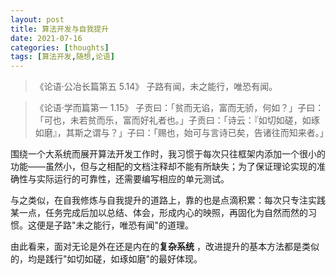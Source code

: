 ```yaml
---
layout: post
title: 算法开发与自我提升
date: 2021-07-16
categories: [thoughts]
tags: [算法开发,随想,论语]
---
```


> 《论语·公冶长篇第五 5.14》 子路有闻，未之能行，唯恐有闻。

> 《论语·学而篇第一 1.15》 子贡曰：「贫而无谄，富而无骄，何如？」子曰：「可也，未若贫而乐，富而好礼者也。」子贡曰：「诗云：『如切如磋，如琢如磨』，其斯之谓与？」子曰：「赐也，始可与言诗已矣，告诸往而知来者。」

围绕一个大系统而展开算法开发工作时，我习惯于每次只往框架内添加一个很小的功能——虽然小，但与之相配的文档注释却不能有所缺失；为了保证理论实现的准确性与实际运行的可靠性，还需要编写相应的单元测试。

与之类似，在自我修炼与自我提升的道路上，靠的也是点滴积累：每次只专注实践某一点，任务完成后加以总结、体会，形成内心的映照，再固化为自然而然的习惯。这便是子路"未之能行，唯恐有闻"的道理。

由此看来，面对无论是外在还是内在的**复杂系统** ，改进提升的基本方法都是类似的，均是践行"如切如磋，如琢如磨"的最好体现。
